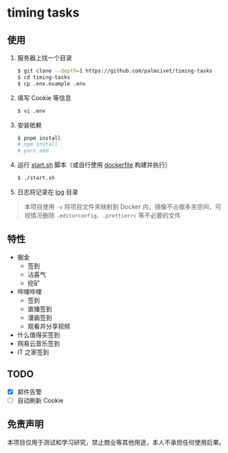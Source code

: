 # timing tasks

## 使用

1. 服务器上找一个目录
    ```bash
    $ git clone --depth=1 https://github.com/palmcivet/timing-tasks
    $ cd timing-tasks
    $ cp .env.example .env
    ```
2. 填写 Cookie 等信息
    ```bash
    $ vi .env
    ```
3. 安装依赖
    ```bash
    $ pnpm install
    # npm install
    # yarn add
    ```
4. 运行 [start.sh](./start.sh) 脚本（或自行使用 [dockerfile](./dockerfile) 构建并执行）
    ```bash
    $ ./start.sh
    ```
5. 日志将记录在 [log](./log/) 目录

> 本项目使用 `-v` 将项目文件夹映射到 Docker 内，镜像不占据多余空间，可视情况删除 `.editorconfig`、`.prettierrc` 等不必要的文件

## 特性

- 掘金
    - 签到
    - 沾喜气
    - 挖矿
- 哔哩哔哩
    - 签到
    - 直播签到
    - 漫画签到
    - 观看并分享视频
- 什么值得买签到
- 网易云音乐签到
- IT 之家签到

## TODO

- [x] 邮件告警
- [ ] 自动刷新 Cookie

## 免责声明

本项目仅用于测试和学习研究，禁止商业等其他用途，本人不承担任何使用后果。
